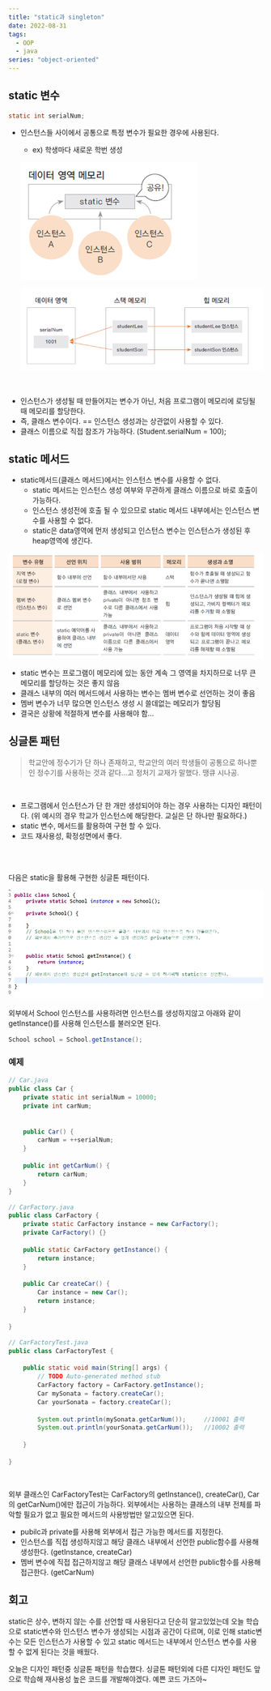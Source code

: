 ```yaml
---
title: "static과 singleton"
date: 2022-08-31
tags:
  - OOP
  - java
series: "object-oriented"
---
```


## static 변수

```java
static int serialNum;
```

- 인스턴스들 사이에서 공통으로 특정 변수가 필요한 경우에 사용된다.

  - ex) 학생마다 새로운 학번 생성

  ![](mem.png)

  ![](static.png)

<br/>

- 인스턴스가 생성될 때 만들어지는 변수가 아닌, 처음 프로그램이 메모리에 로딩될 때 메모리를 할당한다.
- 즉, 클래스 변수이다. == 인스턴스 생성과는 상관없이 사용할 수 있다.
- 클래스 이름으로 직접 참조가 가능하다. (Student.serialNum = 100);

## static 메서드

- static메서드(클래스 메서드)에서는 인스턴스 변수를 사용할 수 없다.
  - static 메서드는 인스턴스 생성 여부와 무관하게 클래스 이름으로 바로 호출이 가능하다.
  - 인스턴스 생성전에 호출 될 수 있으므로 static 메서드 내부에서는 인스턴스 변수를 사용할 수 없다.
  - static은 data영역에 먼저 생성되고 인스턴스 변수는 인스턴스가 생성된 후 heap영역에 생긴다.

![](diff.png)

- static 변수는 프로그램이 메모리에 있는 동안 계속 그 영역을 차지하므로 너무 큰 메모리를 할당하는 것은 좋지 않음
- 클래스 내부의 여러 메서드에서 사용하는 변수는 멤버 변수로 선언하는 것이 좋음
- 멤버 변수가 너무 많으면 인스턴스 생성 시 쓸데없는 메모리가 할당됨
- 결국은 상황에 적절하게 변수를 사용해야 함...

## 싱글톤 패턴

> 학교안에 정수기가 단 하나 존재하고, 학교안의 여러 학생들이 공통으로 하나뿐인 정수기를 사용하는 것과 같다...고 정처기 교재가 말했다. 땡큐 시나공.

<br/>

- 프로그램에서 인스턴스가 단 한 개만 생성되어야 하는 경우 사용하는 디자인 패턴이다. (위 예시의 경우 학교가 인스턴스에 해당한다. 교실은 단 하나만 필요하다.)
- static 변수, 메서드를 활용하여 구현 할 수 있다.
- 코드 재사용성, 확정성면에서 좋다.

<br/><br/>

다음은 static을 활용해 구현한 싱글톤 패턴이다.

![](school.png)

외부에서 School 인스턴스를 사용하려면 인스턴스를 생성하지않고 아래와 같이 getInstance()를 사용해 인스턴스를 불러오면 된다.

```java
School school = School.getInstance();
```

### 예제

```java
// Car.java
public class Car {
	private static int serialNum = 10000;
	private int carNum;


	public Car() {
		carNum = ++serialNum;
	}

	public int getCarNum() {
		return carNum;
	}
}
```

```java
// CarFactory.java
public class CarFactory {
	private static CarFactory instance = new CarFactory();
	private CarFactory() {}

	public static CarFactory getInstance() {
		return instance;
	}

	public Car createCar() {
		Car instance = new Car();
		return instance;
	}

}
```

```java
// CarFactoryTest.java
public class CarFactoryTest {

	public static void main(String[] args) {
		// TODO Auto-generated method stub
		CarFactory factory = CarFactory.getInstance();
		Car mySonata = factory.createCar();
		Car yourSonata = factory.createCar();

		System.out.println(mySonata.getCarNum());     //10001 출력
		System.out.println(yourSonata.getCarNum());   //10002 출력

	}

}
```

<br/>

외부 클래스인 CarFactoryTest는 CarFactory의 getInstance(), createCar(), Car의 getCarNum()에만 접근이 가능하다. 외부에서는 사용하는 클래스의 내부 전체를 파악할 필요가 없고 필요한 메서드의 사용방법만 알고있으면 된다.

- pubilc과 private를 사용해 외부에서 접근 가능한 메서드를 지정한다.
- 인스턴스를 직접 생성하지않고 해당 클래스 내부에서 선언한 public함수를 사용해 생성한다. (getInstance, createCar)
- 멤버 변수에 직접 접근하지않고 해당 클래스 내부에서 선언한 public함수를 사용해 접근한다. (getCarNum)

## 회고

static은 상수, 변하지 않는 수를 선언할 때 사용된다고 단순히 알고있었는데 오늘 학습으로 static변수와 인스턴스 변수가 생성되는 시점과 공간이 다르며, 이로 인해 static변수는 모든 인스턴스가 사용할 수 있고 static 메서드는 내부에서 인스턴스 변수를 사용할 수 없게 된다는 것을 배웠다. <br/>

오늘은 디자인 패턴중 싱글톤 패턴을 학습했다. 싱글톤 패턴외에 다른 디자인 패턴도 앞으로 학습해 재사용성 높은 코드를 개발해야겠다. 예쁜 코드 가즈아~<br/>
